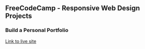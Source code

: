 ## FreeCodeCamp - Responsive Web Design Projects

### Build a Personal Portfolio

[Link to live site](https://fcc-personal-portfolio-mwptje.netlify.com/)
